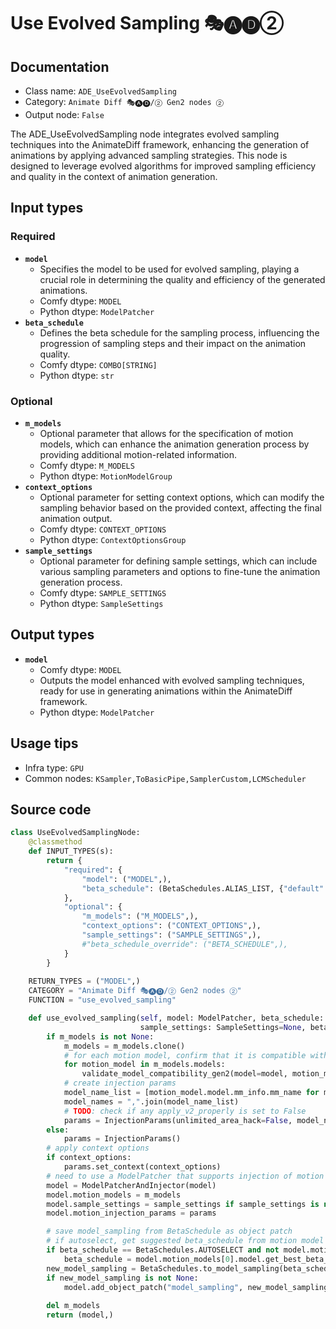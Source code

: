 # Use Evolved Sampling 🎭🅐🅓②
## Documentation
- Class name: `ADE_UseEvolvedSampling`
- Category: `Animate Diff 🎭🅐🅓/② Gen2 nodes ②`
- Output node: `False`

The ADE_UseEvolvedSampling node integrates evolved sampling techniques into the AnimateDiff framework, enhancing the generation of animations by applying advanced sampling strategies. This node is designed to leverage evolved algorithms for improved sampling efficiency and quality in the context of animation generation.
## Input types
### Required
- **`model`**
    - Specifies the model to be used for evolved sampling, playing a crucial role in determining the quality and efficiency of the generated animations.
    - Comfy dtype: `MODEL`
    - Python dtype: `ModelPatcher`
- **`beta_schedule`**
    - Defines the beta schedule for the sampling process, influencing the progression of sampling steps and their impact on the animation quality.
    - Comfy dtype: `COMBO[STRING]`
    - Python dtype: `str`
### Optional
- **`m_models`**
    - Optional parameter that allows for the specification of motion models, which can enhance the animation generation process by providing additional motion-related information.
    - Comfy dtype: `M_MODELS`
    - Python dtype: `MotionModelGroup`
- **`context_options`**
    - Optional parameter for setting context options, which can modify the sampling behavior based on the provided context, affecting the final animation output.
    - Comfy dtype: `CONTEXT_OPTIONS`
    - Python dtype: `ContextOptionsGroup`
- **`sample_settings`**
    - Optional parameter for defining sample settings, which can include various sampling parameters and options to fine-tune the animation generation process.
    - Comfy dtype: `SAMPLE_SETTINGS`
    - Python dtype: `SampleSettings`
## Output types
- **`model`**
    - Comfy dtype: `MODEL`
    - Outputs the model enhanced with evolved sampling techniques, ready for use in generating animations within the AnimateDiff framework.
    - Python dtype: `ModelPatcher`
## Usage tips
- Infra type: `GPU`
- Common nodes: `KSampler,ToBasicPipe,SamplerCustom,LCMScheduler`


## Source code
```python
class UseEvolvedSamplingNode:
    @classmethod
    def INPUT_TYPES(s):
        return {
            "required": {
                "model": ("MODEL",),
                "beta_schedule": (BetaSchedules.ALIAS_LIST, {"default": BetaSchedules.AUTOSELECT}),
            },
            "optional": {
                "m_models": ("M_MODELS",),
                "context_options": ("CONTEXT_OPTIONS",),
                "sample_settings": ("SAMPLE_SETTINGS",),
                #"beta_schedule_override": ("BETA_SCHEDULE",),
            }
        }
    
    RETURN_TYPES = ("MODEL",)
    CATEGORY = "Animate Diff 🎭🅐🅓/② Gen2 nodes ②"
    FUNCTION = "use_evolved_sampling"

    def use_evolved_sampling(self, model: ModelPatcher, beta_schedule: str, m_models: MotionModelGroup=None, context_options: ContextOptionsGroup=None,
                             sample_settings: SampleSettings=None, beta_schedule_override=None):
        if m_models is not None:
            m_models = m_models.clone()
            # for each motion model, confirm that it is compatible with SD model
            for motion_model in m_models.models:
                validate_model_compatibility_gen2(model=model, motion_model=motion_model)
            # create injection params
            model_name_list = [motion_model.model.mm_info.mm_name for motion_model in m_models.models]
            model_names = ",".join(model_name_list)
            # TODO: check if any apply_v2_properly is set to False
            params = InjectionParams(unlimited_area_hack=False, model_name=model_names)
        else:
            params = InjectionParams()
        # apply context options
        if context_options:
            params.set_context(context_options)
        # need to use a ModelPatcher that supports injection of motion modules into unet
        model = ModelPatcherAndInjector(model)
        model.motion_models = m_models
        model.sample_settings = sample_settings if sample_settings is not None else SampleSettings()
        model.motion_injection_params = params

        # save model_sampling from BetaSchedule as object patch
        # if autoselect, get suggested beta_schedule from motion model
        if beta_schedule == BetaSchedules.AUTOSELECT and not model.motion_models.is_empty():
            beta_schedule = model.motion_models[0].model.get_best_beta_schedule(log=True)
        new_model_sampling = BetaSchedules.to_model_sampling(beta_schedule, model)
        if new_model_sampling is not None:
            model.add_object_patch("model_sampling", new_model_sampling)
        
        del m_models
        return (model,)

```
